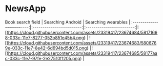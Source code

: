 # NewsApp


Book search field           |  Searching Android         |   Searching wearables         |
:-------------------------:|:-------------------------:|:-------------------------:|![(https://cloud.githubusercontent.com/assets/23319417/23674684/58171698-033c-11e7-8277-052b851e45b4.png)  |  ![(https://cloud.githubusercontent.com/assets/23319417/23674683/5806769e-033c-11e7-8e42-6d694bd5d015.png) |  ![(https://cloud.githubusercontent.com/assets/23319417/23674685/58177aac-033c-11e7-97fe-2e27510f1205.png) |
